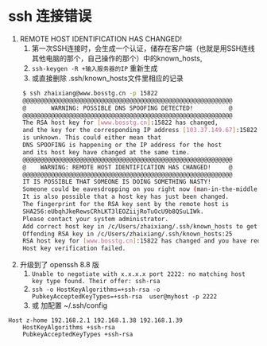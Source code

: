 <!--
 * @Author: zhaix
 * @Date: 2022-03-28 11:14:18
 * @LastEditTime: 2022-04-05 07:44:17
 * @LastEditors: Do not edit
 * @FilePath: \goodstudy\Linux\SSH\连接时报错.md
 * @Description: 
-->
# ssh 连接错误
1. REMOTE HOST IDENTIFICATION HAS CHANGED!
   1. 第一次SSH连接时，会生成一个认证，储存在客户端（也就是用SSH连线其他电脑的那个，自己操作的那个）中的known_hosts, 
   2. `ssh-keygen -R +输入服务器的IP` 重新生成
   3. 或直接删除 .ssh/known_hosts文件里相应的记录
```sh
    $ ssh zhaixiang@www.bosstg.cn -p 15822
    @@@@@@@@@@@@@@@@@@@@@@@@@@@@@@@@@@@@@@@@@@@@@@@@@@@@@@@@@@@
    @       WARNING: POSSIBLE DNS SPOOFING DETECTED!          @
    @@@@@@@@@@@@@@@@@@@@@@@@@@@@@@@@@@@@@@@@@@@@@@@@@@@@@@@@@@@
    The RSA host key for [www.bosstg.cn]:15822 has changed,
    and the key for the corresponding IP address [103.37.149.67]:15822
    is unknown. This could either mean that
    DNS SPOOFING is happening or the IP address for the host
    and its host key have changed at the same time.
    @@@@@@@@@@@@@@@@@@@@@@@@@@@@@@@@@@@@@@@@@@@@@@@@@@@@@@@@@@@
    @    WARNING: REMOTE HOST IDENTIFICATION HAS CHANGED!     @
    @@@@@@@@@@@@@@@@@@@@@@@@@@@@@@@@@@@@@@@@@@@@@@@@@@@@@@@@@@@
    IT IS POSSIBLE THAT SOMEONE IS DOING SOMETHING NASTY!
    Someone could be eavesdropping on you right now (man-in-the-middle attack)!
    It is also possible that a host key has just been changed.
    The fingerprint for the RSA key sent by the remote host is
    SHA256:eUbqhJkeRewsCRhLKT3lEOZiijRoTuOcU9b8QSuLIWk.
    Please contact your system administrator.
    Add correct host key in /c/Users/zhaixiang/.ssh/known_hosts to get rid of this message.
    Offending RSA key in /c/Users/zhaixiang/.ssh/known_hosts:25
    RSA host key for [www.bosstg.cn]:15822 has changed and you have requested strict checking.
    Host key verification failed.
```
2. 升级到了 openssh 8.8 版
   1. `Unable to negotiate with x.x.x.x port 2222: no matching host key type found. Their offer: ssh-rsa`
   2. `ssh -o HostKeyAlgorithms=+ssh-rsa -o PubkeyAcceptedKeyTypes=+ssh-rsa  user@myhost -p 2222`
   3. 或 加配置 ~/.ssh/config
```
Host z-home 192.168.2.1 192.168.1.38 192.168.1.39
    HostKeyAlgorithms +ssh-rsa
	PubkeyAcceptedKeyTypes +ssh-rsa
```